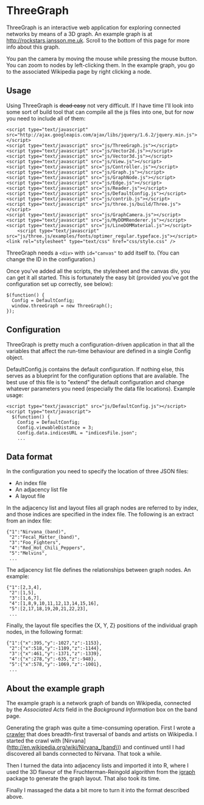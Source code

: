 ThreeGraph
==========

ThreeGraph is an interactive web application for exploring connected networks by means of a 3D graph. An example graph is at <http://rockstars.jansson.me.uk>. Scroll to the bottom of this page for more info about this graph.

You pan the camera by moving the mouse while pressing the mouse button. You can zoom to nodes by left-clicking them. In the example graph, you go to the associated Wikipedia page by right clicking a node.


Usage
-----

Using ThreeGraph is ~~dead easy~~ not very difficult. If I have time I'll look into some sort of build tool that can compile all the js files into one, but for now you need to include all of them:

    <script type="text/javascript" src="http://ajax.googleapis.com/ajax/libs/jquery/1.6.2/jquery.min.js"></script>
    <script type="text/javascript" src="js/ThreeGraph.js"></script>
    <script type="text/javascript" src="js/Vector2d.js"></script>
    <script type="text/javascript" src="js/Vector3d.js"></script>
    <script type="text/javascript" src="js/View.js"></script>
    <script type="text/javascript" src="js/Controller.js"></script>
    <script type="text/javascript" src="js/Graph.js"></script>
    <script type="text/javascript" src="js/GraphNode.js"></script>
    <script type="text/javascript" src="js/Edge.js"></script>
    <script type="text/javascript" src="js/Reader.js"></script>
    <script type="text/javascript" src="js/DefaultConfig.js"></script>
    <script type="text/javascript" src="js/contrib.js"></script>
    <script type="text/javascript" src="js/three.js/build/Three.js"></script>
    <script type="text/javascript" src="js/GraphCamera.js"></script>
    <script type="text/javascript" src="js/MyDOMRenderer.js"></script>
    <script type="text/javascript" src="js/LineDOMMaterial.js"></script>
		<script type="text/javascript" src="js/three.js/examples/fonts/optimer_regular.typeface.js"></script>
    <link rel="stylesheet" type="text/css" href="css/style.css" />

ThreeGraph needs a `<div>` with `id="canvas"` to add itself to. (You can change the ID in the configuration.)

Once you've added all the scripts, the stylesheet and the canvas div, you can get it all started. This is fortunately the easy bit (provided you've got the configuration set up correctly, see below):

    $(function() {
      Config = DefaultConfig;
      window.threeGraph = new ThreeGraph();
    });


Configuration
-------------

ThreeGraph is pretty much a configuration-driven application in that all the variables that affect the run-time behaviour are defined in a single Config object.

DefaultConfig.js contains the default configuration. If nothing else, this serves as a blueprint for the configuration options that are available. The best use of this file is to "extend" the default configuration and change whatever parameters you need (especially the data file locations). Example usage:

    <script type="text/javascript" src="js/DefaultConfig.js"></script>
    <script type="text/javascript">
      $(function() {
        Config = DefaultConfig;
        Config.viewableDistance = 3;
        Config.data.indicesURL = "indicesFile.json";
        ...


Data format
-----------

In the configuration you need to specify the location of three JSON files:

 * An index file
 * An adjacency list file
 * A layout file

In the adjacency list and layout files all graph nodes are referred to by index, and those indices are specified in the index file. The following is an extract from an index file:

    {"1":"Nirvana_(band)",
     "2":"Fecal_Matter_(band)",
     "3":"Foo_Fighters",
     "4":"Red_Hot_Chili_Peppers",
     "5":"Melvins",
     ...

The adjacency list file defines the relationships between graph nodes. An example:

    {"1":[2,3,4],
     "2":[1,5],
     "3":[1,6,7],
     "4":[1,8,9,10,11,12,13,14,15,16],
     "5":[2,17,18,19,20,21,22,23],
     ...

Finally, the layout file specifies the {X, Y, Z} positions of the individual graph nodes, in the following format:

    {"1":{"x":395,"y":-1027,"z":-1153},
     "2":{"x":518,"y":-1109,"z":-1144},
     "3":{"x":461,"y":-1371,"z":-1339},
     "4":{"x":278,"y":-635,"z":-948},
     "5":{"x":578,"y":-1069,"z":-1001},
     ...


About the example graph
-----------------------

The example graph is a network graph of bands on Wikipedia, connected by the *Associated Acts* field in the *Background Information* box on the band page.

Generating the graph was quite a time-consuming operation. First I wrote a [crawler](https://github.com/andreasjansson/rockstar-graph) that does breadth-first traversal of bands and artists on Wikipedia. I started the crawl with [Nirvana](http://en.wikipedia.org/wiki/Nirvana_(band\)) and continued until I had discovered all bands connected to Nirvana. That took a while.

Then I turned the data into adjacency lists and imported it into R, where I used the 3D flavour of the Fruchterman-Reingold algorithm from the [igraph](http://igraph.sourceforge.net/) package to generate the graph layout. That also took its time.

Finally I massaged the data a bit more to turn it into the format described above.